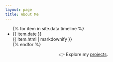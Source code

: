 ```yaml
---
layout: page
title: About Me
---
```

<!--
My path into robotics began during my studies in **Mechanical Engineering** at the Aristotle University of Thessaloniki, where I became fascinated by the dynamics and control of mechanical systems. As a member of the Formula Student team, I helped design and build a competitive race car, gaining first-hand experience in combining theory, engineering practice, and teamwork to solve real-world challenges.  

To deepen my knowledge, I pursued a Master’s in **Systems and Control** at TU Delft, specializing in advanced control theory and multi-agent systems. My thesis on distributed passivity-based control introduced me to international and interdisciplinary collaboration, where I enjoyed turning theoretical concepts into functioning algorithms.  

This path led me to a PhD in **Cognitive Robotics** at TU Delft, focusing on safe and fault-tolerant motion planning for autonomous surface vehicles. My research combined Finite-State Machines, Model Predictive Control, and Set-Membership Estimation to develop algorithms that respect maritime rules while remaining resilient to disturbances and faults. Beyond research, I collaborated with colleagues, co-supervised MSc students, and presented my work at international conferences.  

In my free time, I look for ways to explore and experience the world. From hiking and climbing in the mountains to sailing or scuba diving at sea, I am drawn to the outdoors for the sense of adventure and perspective it brings. I also enjoy long motorbike trips, which combine exploration with the freedom of the open road. For me, these activities are more than hobbies — they are ways to challenge myself, share moments with others, and keep learning from the world around me.

My ambition is to contribute to technologies that make the world a bit better, step by step.

<p style="max-width: 150ch; margin: 0 auto; text-align: center;">
👉 Εxplore my <a href="/projects">projects</a>.
</p>
-->

<ul class="timeline">
{% for item in site.data.timeline %}
  <li class="timeline-item">
    <div class="timeline-date">{{ item.date }}</div>
    <div class="timeline-content">
      {{ item.html | markdownify }}
    </div>
  </li>
{% endfor %}
</ul>

<p style="max-width: 150ch; margin: 0 auto; text-align: center;">
👉 Εxplore my <a href="/projects">projects</a>.
</p>
